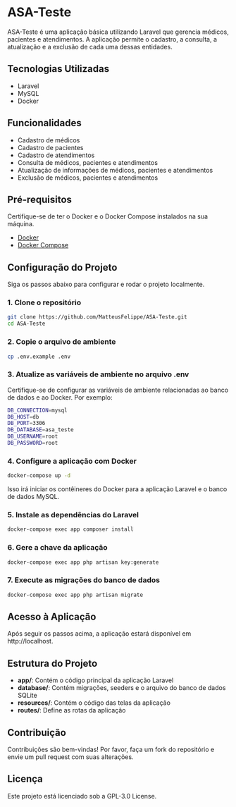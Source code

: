 # ASA-Teste

ASA-Teste é uma aplicação básica utilizando Laravel que gerencia médicos, pacientes e atendimentos. A aplicação permite o cadastro, a consulta, a atualização e a exclusão de cada uma dessas entidades.

## Tecnologias Utilizadas

- Laravel
- MySQL
- Docker

## Funcionalidades

- Cadastro de médicos
- Cadastro de pacientes
- Cadastro de atendimentos
- Consulta de médicos, pacientes e atendimentos
- Atualização de informações de médicos, pacientes e atendimentos
- Exclusão de médicos, pacientes e atendimentos

## Pré-requisitos

Certifique-se de ter o Docker e o Docker Compose instalados na sua máquina.

- [Docker](https://docs.docker.com/get-docker/)
- [Docker Compose](https://docs.docker.com/compose/install/)

## Configuração do Projeto

Siga os passos abaixo para configurar e rodar o projeto localmente.

### 1. Clone o repositório

```bash
git clone https://github.com/MatteusFelippe/ASA-Teste.git
cd ASA-Teste
```

### 2. Copie o arquivo de ambiente

```bash
cp .env.example .env
```

### 3. Atualize as variáveis de ambiente no arquivo .env

Certifique-se de configurar as variáveis de ambiente relacionadas ao banco de dados e ao Docker. Por exemplo:

```bash
DB_CONNECTION=mysql
DB_HOST=db
DB_PORT=3306
DB_DATABASE=asa_teste
DB_USERNAME=root
DB_PASSWORD=root
```

### 4. Configure a aplicação com Docker

```bash
docker-compose up -d
```

Isso irá iniciar os contêineres do Docker para a aplicação Laravel e o banco de dados MySQL.

### 5. Instale as dependências do Laravel

```bash
docker-compose exec app composer install
```

### 6. Gere a chave da aplicação

```bash
docker-compose exec app php artisan key:generate
```

### 7. Execute as migrações do banco de dados

```bash
docker-compose exec app php artisan migrate
```

## Acesso à Aplicação

Após seguir os passos acima, a aplicação estará disponível em http://localhost.

## Estrutura do Projeto

- **app/**: Contém o código principal da aplicação Laravel
- **database/**: Contém migrações, seeders e o arquivo do banco de dados SQLite
- **resources/**: Contém o código das telas da aplicação
- **routes/**: Define as rotas da aplicação

## Contribuição

Contribuições são bem-vindas! Por favor, faça um fork do repositório e envie um pull request com suas alterações.

## Licença

Este projeto está licenciado sob a GPL-3.0 License.
